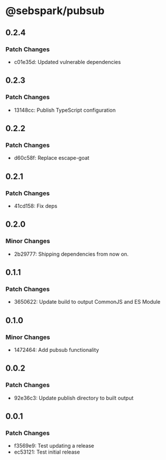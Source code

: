# @sebspark/pubsub

## 0.2.4

### Patch Changes

- c01e35d: Updated vulnerable dependencies

## 0.2.3

### Patch Changes

- 13148cc: Publish TypeScript configuration

## 0.2.2

### Patch Changes

- d60c58f: Replace escape-goat

## 0.2.1

### Patch Changes

- 41cd158: Fix deps

## 0.2.0

### Minor Changes

- 2b29777: Shipping dependencies from now on.

## 0.1.1

### Patch Changes

- 3650622: Update build to output CommonJS and ES Module

## 0.1.0

### Minor Changes

- 1472464: Add pubsub functionality

## 0.0.2

### Patch Changes

- 92e36c3: Update publish directory to built output

## 0.0.1

### Patch Changes

- f3569e9: Test updating a release
- ec53121: Test initial release
